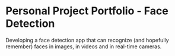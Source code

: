 # Personal Project Portfolio - Face Detection
Developing a face detection app that can recognize (and hopefully remember) faces in images, in videos and in real-time cameras.
